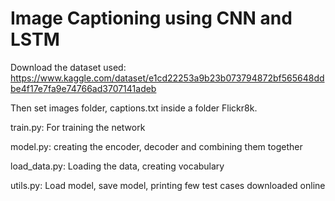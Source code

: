 # Image Captioning using CNN and LSTM
Download the dataset used: https://www.kaggle.com/dataset/e1cd22253a9b23b073794872bf565648ddbe4f17e7fa9e74766ad3707141adeb 

Then set images folder, captions.txt inside a folder Flickr8k.

train.py: For training the network

model.py: creating the encoder, decoder and combining them together

load_data.py: Loading the data, creating vocabulary

utils.py: Load model, save model, printing few test cases downloaded online